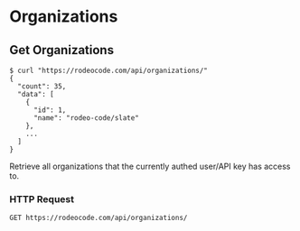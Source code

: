 # Organizations

## Get Organizations

```shell
$ curl "https://rodeocode.com/api/organizations/"
{
  "count": 35,
  "data": [
    {
      "id": 1,
      "name": "rodeo-code/slate"
    },
    ...
  ]
}
```

Retrieve all organizations that the currently authed user/API key
has access to.

### HTTP Request

`GET https://rodeocode.com/api/organizations/`
